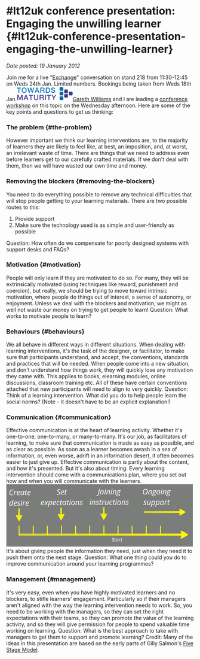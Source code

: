 # #lt12uk conference presentation: Engaging the unwilling learner {#lt12uk-conference-presentation-engaging-the-unwilling-learner}

_Date posted: 19 January 2012_

Join me for a live "[Exchange](http://towardsmaturity.org/article/2012/01/11/learning-technology-exchange-new-2012/)" conversation on stand 218 from 11:30-12:45 on Weds 24th Jan. Limited numbers. Bookings being taken from Weds 18th Jan.[![Towards Maturity logo](./exportlc.php_files/tm_logo_small.png)](http://towardsmaturity.org/article/2012/01/11/learning-technology-exchange-new-2012/)[Gareth Williams](http://www.learningtechnologies.co.uk/speakers/gareth-williams/) and I are leading a [conference workshop](http://www.learningtechnologies.co.uk/track-3-session-22/) on this topic on the Wednesday afternoon. Here are some of the key points and questions to get us thinking:

### The problem {#the-problem}

However important we think our learning interventions are, to the majority of learners they are likely to feel like, at best, an imposition, and, at worst, an irrelevant waste of time. There are things that we need to address even before learners get to our carefully crafted materials. If we don't deal with them, then we will have wasted our own time and money.

### Removing the blockers {#removing-the-blockers}

You need to do everything possible to remove any technical difficulties that will stop people getting to your learning materials. There are two possible routes to this:

1.  Provide support
2.  Make sure the technology used is as simple and user-friendly as possible

Question: How often do we compensate for poorly designed systems with support desks and FAQs?

### Motivation {#motivation}

People will only learn if they are motivated to do so. For many, they will be extrinsically motivated (using techniques like reward, punishment and coercion), but really, we should be trying to move toward intrinsic motivation, where people do things out of interest, a sense of autonomy, or enjoyment. Unless we deal with the blockers and motivation, we might as well not waste our money on trying to get people to learn! Question: What works to motivate people to learn?

### Behaviours {#behaviours}

We all behave in different ways in different situations. When dealing with learning interventions, it's the task of the designer, or facilitator, to make sure that participants understand, and accept, the conventions, standards and practices that will be needed. When people come into a new situation, and don't understand how things work, they will quickly lose any motivation they came with. This applies to books, elearning modules, online discussions, classroom training etc. All of these have certain conventions attached that new participants will need to align to very quickly. Question: Think of a learning intervention. What did you do to help people learn the social norms? (Note - it doesn't have to be an explicit explanation!)

### Communication {#communication}

Effective communication is at the heart of learning activity. Whether it's one-to-one, one-to-many, or many-to-many. It's our job, as facilitators of learning, to make sure that communication is made as easy as possible, and as clear as possible. As soon as a learner becomes awash in a sea of information, or, even worse, adrift in an information desert, it often becomes easier to just give up. Effective communication is partly about the content, and how it's presented. But it's also about timing. Every learning intervention should come with a communications plan, where you set out how and when you will communicate with the learners.[![Communication and timing](./exportlc.php_files/comms_timing.png)](./exportlc.php_files/comms_timing.png)It's about giving people the information they need, just when they need it to push them onto the next stage. Question: What one thing could you do to improve communication around your learning programmes?

### Management {#management}

It's very easy, even when you have highly motivated learners and no blockers, to stifle learners' engagement. Particularly so if their managers aren't aligned with the way the learning intervention needs to work. So, you need to be working with the managers, so they can set the right expectations with their teams, so they can promote the value of the learning activity, and so they will give permission for people to spend valuable time working on learning. Question: What is the best approach to take with managers to get them to support and promote learning? Credit: Many of the ideas in this presentation are based on the early parts of Gilly Salmon's [Five Stage Model](http://www.atimod.com/e-moderating/5stage.shtml).